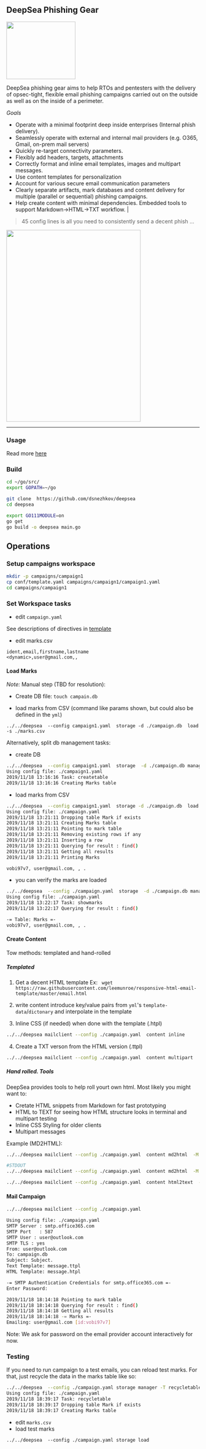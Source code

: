 
## DeepSea Phishing Gear

<img src="https://github.com/dsnezhkov/deepsea/blob/master/docs/images/logo.png" width="180" height="150">


DeepSea phishing gear aims to help RTOs and pentesters with the delivery of opsec-tight, 
flexible email phishing campaigns carried out on the outside as well as on the inside of a perimeter.



*Goals*
- Operate with a minimal footprint deep inside enterprises (Internal phish delivery).
- Seamlessly operate with external and internal mail providers (e.g. O365, Gmail, on-prem mail servers)
- Quickly re-target connectivity parameters.
- Flexibly add headers, targets, attachments
- Correctly format and inline email templates, images and multipart messages.
- Use content templates for personalization
- Account for various secure email communication parameters
- Clearly separate artifacts, mark databases and content delivery for multiple (parallel or sequential) phishing campaigns.
- Help create content with minimal dependencies. Embedded tools to support Markdown->HTML->TXT workflow. |


> 45 config lines is all you need to consistently send a decent phish ... 

<img src="https://github.com/dsnezhkov/deepsea/blob/master/docs/images/config.png" width="350" height="500"> 

---
### Usage
Read more [here](https://dsnezhkov.github.io/deepsea/) 

### Build

```sh
cd ~/go/src/
export GOPATH=~/go

git clone  https://github.com/dsnezhkov/deepsea
cd deepsea

export GO111MODULE=on
go get
go build -o deepsea main.go
```
## Operations

### Setup campaigns workspace

```sh
mkdir -p campaigns/campaign1
cp conf/template.yaml campaigns/campaign1/campaign1.yaml
cd campaigns/campaign1
```

### Set Workspace tasks
- edit `campaign.yaml` 

See descriptions of directives in [template](https://github.com/dsnezhkov/deepsea/blob/master/conf/template.yaml)

- edit marks.csv

```csv
ident,email,firstname,lastname
<dynamic>,user@gmail.com,,
```

#### Load Marks

_Note:_ Manual step (TBD for resolution):
- Create DB file: `touch campain.db`  


- load marks from CSV (command like params shown, but could also be defined in the `yml`)

```
../../deepsea  --config campaign1.yaml  storage -d ./campaign.db  load -s ./marks.csv
```

Alternatively, split db management tasks:

- create DB
```sh
../../deepsea  --config campaign1.yaml  storage  -d ./campaign.db manager  -T createtable
Using config file: ./campaign1.yaml
2019/11/18 13:16:16 Task: createtable
2019/11/18 13:16:16 Creating Marks table
```
- load marks from CSV 

```sh
../../deepsea  --config campaign1.yaml  storage -d ./campaign.db  load -s ./marks.csv
Using config file: ./campaign.yaml
2019/11/18 13:21:11 Dropping table Mark if exists
2019/11/18 13:21:11 Creating Marks table
2019/11/18 13:21:11 Pointing to mark table
2019/11/18 13:21:11 Removing existing rows if any
2019/11/18 13:21:11 Inserting a row
2019/11/18 13:21:11 Querying for result : find()
2019/11/18 13:21:11 Getting all results
2019/11/18 13:21:11 Printing Marks

vobi97v7, user@gmail.com, , .
```
- you can verify the marks are loaded

```sh
../../deepsea  --config ./campaign.yaml  storage  -d ./campaign.db manager  -T showmarks
Using config file: ./campaign.yaml
2019/11/18 13:22:17 Task: showmarks
2019/11/18 13:22:17 Querying for result : find()

-= Table: Marks =-
vobi97v7, user@gmail.com, , .
```


#### Create Content

Tow methods: templated and hand-rolled 
##### Templated 
1. Get a decent HTML template
    Ex: ` wget https://raw.githubusercontent.com/leemunroe/responsive-html-email-template/master/email.html`
2. write content
   introduce key/value pairs from `yml`'s `template-data`/`dictonary` and interpolate in the template


3. Inline CSS (if needed) when done with the template (.htpl)

```sh
../../deepsea mailclient --config ./campaign.yaml  content inline

```

4. Create a TXT verson from the HTML version (.ttpl)

```sh
../../deepsea mailclient --config ./campaign.yaml  content multipart
```

##### Hand rolled. Tools
DeepSea provides tools to help roll yourt own html. Most likely you might want to:
- Cretate HTML snippets from Markdown for fast prototyping
- HTML to TEXT for seeing how HTML structure looks in terminal and multipart testing
- Inline CSS Styling for older clients
- Multipart messages

Example (MD2HTML):

```sh
../../deepsea mailclient --config ./campaign.yaml  content md2html  -M ./campaigns/campaign1.md -H ./campaigns/campaign1.html

#STDOUT
../../deepsea mailclient --config ./campaign.yaml  content md2html  -M ./campaigns/campaign1.md 
```

```sh
../../deepsea mailclient --config ./campaign.yaml  content html2text  -K ./campaigns/campaign1.html -L ./campaigns/campaign1.txt
```

#### Mail Campaign

```sh
../../deepsea mailclient --config ./campaign.yaml 

Using config file: ./campaign.yaml
SMTP Server : smtp.office365.com
SMTP Port   : 587
SMTP User : user@outlook.com
SMTP TLS : yes
From: user@outlook.com
To: campaign.db
Subject: Subject.
Text Template: message.ttpl
HTML Template: message.htpl

-= SMTP Authentication Credentials for smtp.office365.com =-
Enter Password: 

2019/11/18 18:14:18 Pointing to mark table
2019/11/18 18:14:18 Querying for result : find()
2019/11/18 18:14:18 Getting all results
2019/11/18 18:14:18 -= Marks =-
Emailing: user@gmail.com [id:vobi97v7] 
```
Note: We ask for password on the email provider account interactively for now.

### Testing
If you need to run campaign to a test emails, you can reload test marks.
For that, just recycle the data in the marks table like so:

```sh
../../deepsea  --config ./campaign.yaml storage manager -T recycletable
Using config file: ./campaign.yaml
2019/11/18 18:39:17 Task: recycletable
2019/11/18 18:39:17 Dropping table Mark if exists
2019/11/18 18:39:17 Creating Marks table
```

- edit `marks.csv`
- load test marks
```
../../deepsea  --config ./campaign.yaml storage load
```



